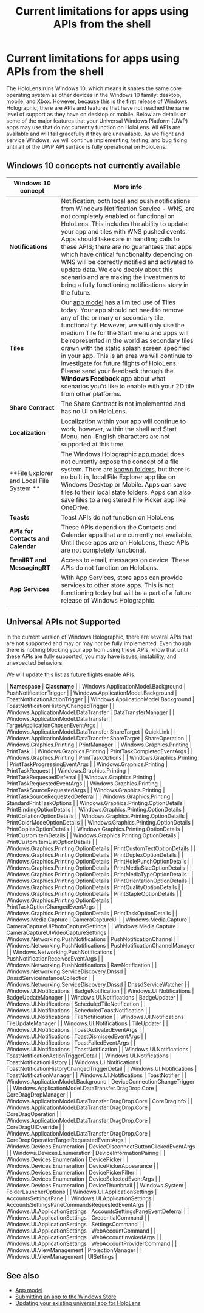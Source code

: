 ﻿---
title: Current limitations for apps using APIs from the shell
description: 
author: 
ms.author: alexturn
ms.date: 2/28/2018
ms.topic: article
keywords: 
---



# Current limitations for apps using APIs from the shell

The HoloLens runs Windows 10, which means it shares the same core operating system as other devices in the Windows 10 family: desktop, mobile, and Xbox. However, because this is the first release of Windows Holographic, there are APIs and features that have not reached the same level of support as they have on desktop or mobile. Below are details on some of the major features that your Universal Windows Platform (UWP) apps may use that do not currently function on HoloLens. All APIs are available and will fail gracefully if they are unavailable. As we flight and service Windows, we will continue implementing, testing, and bug fixing until all of the UWP API surface is fully operational on HoloLens.

## Windows 10 concepts not currently available

|  **Windows 10 concept**  |  More info | 
|----------|----------|
|  **Notifications**  |  Notification, both local and push notifications from Windows Notification Service - WNS, are not completely enabled or functional on HoloLens. This includes the ability to update your app and tiles with WNS pushed events. Apps should take care in handling calls to these APIS; there are no guarantees that apps which have critical functionality depending on WNS will be correctly notified and activated to update data. We care deeply about this scenario and are making the investments to bring a fully functioning notifications story in the future. | 
|  **Tiles**  |  Our [app model](app-model.md) has a limited use of Tiles today. Your app should not need to remove any of the primary or secondary tile functionality. However, we will only use the medium Tile for the Start menu and apps will be represented in the world as secondary tiles drawn with the static splash screen specified in your app. This is an area we will continue to investigate for future flights of HoloLens. Please send your feedback through the **Windows Feedback** app about what scenarios you'd like to enable with your 2D tile from other platforms. | 
|  **Share Contract**  |  The Share Contract is not implemented and has no UI on HoloLens. | 
|  **Localization**  |  Localization within your app will continue to work, however, within the shell and Start Menu, non-English characters are not supported at this time. | 
|  **File Explorer and Local File System **  |  The Windows Holographic [app model](app-model.md) does not currently expose the concept of a file system. There are [known folders](app-model.md#known-folders), but there is no built in, local File Explorer app like on Windows Desktop or Mobile. Apps can save files to their local state folders. Apps can also save files to a registered File Picker app like OneDrive. | 
|  **Toasts**  |  Toast APIs do not function on HoloLens | 
|  **APIs for Contacts and Calendar**  |  These APIs depend on the Contacts and Calendar apps that are currently not available. Until these apps are on HoloLens, these APIs are not completely functional. | 
|  **EmailRT and MessagingRT**  |  Access to email, messages on device. These APIs do not function on HoloLens. | 
|  **App Services**  |  With App Services, store apps can provide services to other store apps. This is not functioning today but will be a part of a future release of Windows Holographic. | 

## Universal APIs not Supported

In the current version of Windows Holographic, there are several APIs that are not supported and may or may not be fully implemented. Even though there is nothing blocking your app from using these APIs, know that until these APIs are fully supported, you may have issues, instability, and unexpected behaviors.

We will update this list as future flights enable APIs.

| **Namespace** | **Classname** | 
| Windows.ApplicationModel.Background | PushNotificationTrigger | 
| Windows.ApplicationModel.Background | ToastNotificationActionTrigger | 
| Windows.ApplicationModel.Background | ToastNotificationHistoryChangedTrigger | 
| Windows.ApplicationModel.DataTransfer | DataTransferManager | 
| Windows.ApplicationModel.DataTransfer | TargetApplicationChosenEventArgs | 
| Windows.ApplicationModel.DataTransfer.ShareTarget | QuickLink | 
| Windows.ApplicationModel.DataTransfer.ShareTarget | ShareOperation | 
| Windows.Graphics.Printing | PrintManager | 
| Windows.Graphics.Printing | PrintTask | 
| Windows.Graphics.Printing | PrintTaskCompletedEventArgs | 
| Windows.Graphics.Printing | PrintTaskOptions | 
| Windows.Graphics.Printing | PrintTaskProgressingEventArgs | 
| Windows.Graphics.Printing | PrintTaskRequest | 
| Windows.Graphics.Printing | PrintTaskRequestedDeferral | 
| Windows.Graphics.Printing | PrintTaskRequestedEventArgs | 
| Windows.Graphics.Printing | PrintTaskSourceRequestedArgs | 
| Windows.Graphics.Printing | PrintTaskSourceRequestedDeferral | 
| Windows.Graphics.Printing | StandardPrintTaskOptions | 
| Windows.Graphics.Printing.OptionDetails | PrintBindingOptionDetails | 
| Windows.Graphics.Printing.OptionDetails | PrintCollationOptionDetails | 
| Windows.Graphics.Printing.OptionDetails | PrintColorModeOptionDetails | 
| Windows.Graphics.Printing.OptionDetails | PrintCopiesOptionDetails | 
| Windows.Graphics.Printing.OptionDetails | PrintCustomItemDetails | 
| Windows.Graphics.Printing.OptionDetails | PrintCustomItemListOptionDetails | 
| Windows.Graphics.Printing.OptionDetails | PrintCustomTextOptionDetails | 
| Windows.Graphics.Printing.OptionDetails | PrintDuplexOptionDetails | 
| Windows.Graphics.Printing.OptionDetails | PrintHolePunchOptionDetails | 
| Windows.Graphics.Printing.OptionDetails | PrintMediaSizeOptionDetails | 
| Windows.Graphics.Printing.OptionDetails | PrintMediaTypeOptionDetails | 
| Windows.Graphics.Printing.OptionDetails | PrintOrientationOptionDetails | 
| Windows.Graphics.Printing.OptionDetails | PrintQualityOptionDetails | 
| Windows.Graphics.Printing.OptionDetails | PrintStapleOptionDetails | 
| Windows.Graphics.Printing.OptionDetails | PrintTaskOptionChangedEventArgs | 
| Windows.Graphics.Printing.OptionDetails | PrintTaskOptionDetails | 
| Windows.Media.Capture | CameraCaptureUI | 
| Windows.Media.Capture | CameraCaptureUIPhotoCaptureSettings | 
| Windows.Media.Capture | CameraCaptureUIVideoCaptureSettings | 
| Windows.Networking.PushNotifications | PushNotificationChannel | 
| Windows.Networking.PushNotifications | PushNotificationChannelManager | 
| Windows.Networking.PushNotifications | PushNotificationReceivedEventArgs | 
| Windows.Networking.PushNotifications | RawNotification | 
| Windows.Networking.ServiceDiscovery.Dnssd | DnssdServiceInstanceCollection | 
| Windows.Networking.ServiceDiscovery.Dnssd | DnssdServiceWatcher | 
| Windows.UI.Notifications | BadgeNotification | 
| Windows.UI.Notifications | BadgeUpdateManager | 
| Windows.UI.Notifications | BadgeUpdater | 
| Windows.UI.Notifications | ScheduledTileNotification | 
| Windows.UI.Notifications | ScheduledToastNotification | 
| Windows.UI.Notifications | TileNotification | 
| Windows.UI.Notifications | TileUpdateManager | 
| Windows.UI.Notifications | TileUpdater | 
| Windows.UI.Notifications | ToastActivatedEventArgs | 
| Windows.UI.Notifications | ToastDismissedEventArgs | 
| Windows.UI.Notifications | ToastFailedEventArgs | 
| Windows.UI.Notifications | ToastNotification | 
| Windows.UI.Notifications | ToastNotificationActionTriggerDetail | 
| Windows.UI.Notifications | ToastNotificationHistory | 
| Windows.UI.Notifications | ToastNotificationHistoryChangedTriggerDetail | 
| Windows.UI.Notifications | ToastNotificationManager | 
| Windows.UI.Notifications | ToastNotifier | 
| Windows.ApplicationModel.Background | DeviceConnectionChangeTrigger | 
| Windows.ApplicationModel.DataTransfer.DragDrop.Core | CoreDragDropManager | 
| Windows.ApplicationModel.DataTransfer.DragDrop.Core | CoreDragInfo | 
| Windows.ApplicationModel.DataTransfer.DragDrop.Core | CoreDragOperation | 
| Windows.ApplicationModel.DataTransfer.DragDrop.Core | CoreDragUIOverride | 
| Windows.ApplicationModel.DataTransfer.DragDrop.Core | CoreDropOperationTargetRequestedEventArgs | 
| Windows.Devices.Enumeration | DeviceDisconnectButtonClickedEventArgs | 
| Windows.Devices.Enumeration | DeviceInformationPairing | 
| Windows.Devices.Enumeration | DevicePicker | 
| Windows.Devices.Enumeration | DevicePickerAppearance | 
| Windows.Devices.Enumeration | DevicePickerFilter | 
| Windows.Devices.Enumeration | DeviceSelectedEventArgs | 
| Windows.Devices.Enumeration | DeviceThumbnail | 
| Windows.System | FolderLauncherOptions | 
| Windows.UI.ApplicationSettings | AccountsSettingsPane | 
| Windows.UI.ApplicationSettings | AccountsSettingsPaneCommandsRequestedEventArgs | 
| Windows.UI.ApplicationSettings | AccountsSettingsPaneEventDeferral | 
| Windows.UI.ApplicationSettings | CredentialCommand | 
| Windows.UI.ApplicationSettings | SettingsCommand | 
| Windows.UI.ApplicationSettings | WebAccountCommand | 
| Windows.UI.ApplicationSettings | WebAccountInvokedArgs | 
| Windows.UI.ApplicationSettings | WebAccountProviderCommand | 
| Windows.UI.ViewManagement | ProjectionManager | 
| Windows.UI.ViewManagement | UISettings | 

## See also
* [App model](app-model.md)
* [Submitting an app to the Windows Store](submitting-an-app-to-the-windows-store.md)
* [Updating your existing universal app for HoloLens](updating-your-existing-universal-app-for-hololens.md)